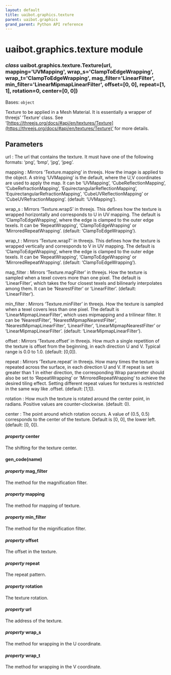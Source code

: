 ```yaml
--- 
layout: default
title: uaibot.graphics.texture
parent: uaibot.graphics
grand_parent: Python API reference
--- 
```


# uaibot.graphics.texture module

<a id="module-uaibot.graphics.texture"></a>

### *class* uaibot.graphics.texture.Texture(url, mapping='UVMapping', wrap_s='ClampToEdgeWrapping', wrap_t='ClampToEdgeWrapping', mag_filter='LinearFilter', min_filter='LinearMipmapLinearFilter', offset=[0, 0], repeat=[1, 1], rotation=0, center=[0, 0])

Bases: `object`

Texture to be applied in a Mesh Material.
It is essentially a wrapper of threejs’ ‘Texture’ class.
See ‘[https://threejs.org/docs/#api/en/textures/Texture](https://threejs.org/docs/#api/en/textures/Texture)’ for more details.

## Parameters

url
: The url that contains the texture.
  It must have one of the following formats: ‘png’, ‘bmp’, ‘jpg’, ‘jpeg’.

mapping
: Mirrors ‘Texture.mapping’ in threejs.
  How the image is applied to the object.
  A string  ‘UVMapping’ is the default, where the U,V coordinates are used to apply the map.
  It can be ‘UVMapping’, ‘CubeReflectionMapping’, ‘CubeRefractionMapping’,
  ‘EquirectangularReflectionMapping’, ‘EquirectangularRefractionMapping’,
  ‘CubeUVReflectionMapping’ or ‘CubeUVRefractionMapping’.
  (default: ‘UVMapping’).

wrap_s
: Mirrors ‘Texture.wrapS’ in threejs.
  This defines how the texture is wrapped horizontally and corresponds to U in UV mapping.
  The default is ‘ClampToEdgeWrapping’, where the edge is clamped to the outer edge texels.
  It can be ‘RepeatWrapping’, ‘ClampToEdgeWrapping’ or ‘MirroredRepeatWrapping’.
  (default: ‘ClampToEdgeWrapping’).

wrap_t
: Mirrors ‘Texture.wrapT’ in threejs.
  This defines how the texture is wrapped vertically and corresponds to V in UV mapping.
  The default is ‘ClampToEdgeWrapping’, where the edge is clamped to the outer edge texels.
  It can be ‘RepeatWrapping’, ‘ClampToEdgeWrapping’ or ‘MirroredRepeatWrapping’.
  (default: ‘ClampToEdgeWrapping’).

mag_filter
: Mirrors ‘Texture.magFilter’ in threejs.
  How the texture is sampled when a texel covers more than one pixel.
  The default is ‘LinearFilter’, which takes the four closest texels and bilinearly interpolates among them.
  It can be ‘NearestFilter’ or ‘LinearFilter’.
  (default: ‘LinearFilter’).

min_filter
: Mirrors ‘Texture.minFilter’ in threejs.
  How the texture is sampled when a texel covers less than one pixel.
  The default is ‘LinearMipmapLinearFilter’, which uses mipmapping and a trilinear filter.
  It can be ‘NearestFilter’, ‘NearestMipmapNearestFilter’, ‘NearestMipmapLinearFilter’, ‘LinearFilter’,
  ‘LinearMipmapNearestFilter’ or  ‘LinearMipmapLinearFilter’.
  (default: ‘LinearMipmapLinearFilter’).

offset
: Mirrors ‘Texture.offset’ in threejs.
  How much a single repetition of the texture is offset from the beginning, in each direction U and V.
  Typical range is 0.0 to 1.0.
  (default: [0,0]).

repeat
: Mirrors ‘Texture.repeat’ in threejs.
  How many times the texture is repeated across the surface, in each direction U and V.
  If repeat is set greater than 1 in either direction, the corresponding Wrap parameter should also be set to
  ‘RepeatWrapping’ or ‘MirroredRepeatWrapping’ to achieve the desired tiling effect.
  Setting different repeat values for textures is restricted in the same way like .offset.
  (default: [1,1]).

rotation
: How much the texture is rotated around the center point, in radians. Positive values are counter-clockwise.
  (default: 0).

center
: The point around which rotation occurs. A value of (0.5, 0.5) corresponds to the center of the texture.
  Default is [0, 0], the lower left.
  (default: [0, 0]).

#### *property* center

The shifting for the texture center.

#### gen_code(name)

#### *property* mag_filter

The method for the magnification filter.

#### *property* mapping

The method for mapping of texture.

#### *property* min_filter

The method for the mignification filter.

#### *property* offset

The offset in the texture.

#### *property* repeat

The repeat pattern.

#### *property* rotation

The texture rotation.

#### *property* url

The address of the texture.

#### *property* wrap_s

The method for wrapping in the U coordinate.

#### *property* wrap_t

The method for wrapping in the V coordinate.
